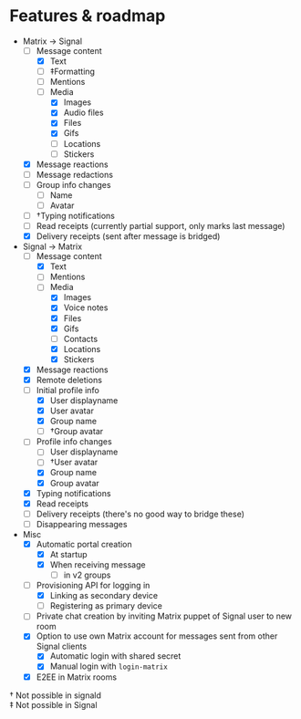 # Features & roadmap

* Matrix → Signal
  * [ ] Message content
    * [x] Text
    * [ ] ‡Formatting
    * [ ] Mentions
    * [ ] Media
      * [x] Images
      * [x] Audio files
      * [x] Files
      * [x] Gifs
      * [ ] Locations
      * [ ] Stickers
  * [x] Message reactions
  * [ ] Message redactions
  * [ ] Group info changes
    * [ ] Name
    * [ ] Avatar
  * [ ] †Typing notifications
  * [ ] Read receipts (currently partial support, only marks last message)
  * [x] Delivery receipts (sent after message is bridged)
* Signal → Matrix
  * [ ] Message content
    * [x] Text
    * [ ] Mentions
    * [ ] Media
      * [x] Images
      * [x] Voice notes
      * [x] Files
      * [x] Gifs
      * [ ] Contacts
      * [x] Locations
      * [x] Stickers
  * [x] Message reactions
  * [x] Remote deletions
  * [ ] Initial profile info
    * [x] User displayname
    * [x] User avatar
    * [x] Group name
    * [ ] †Group avatar
  * [ ] Profile info changes
    * [ ] User displayname
    * [ ] †User avatar
    * [x] Group name
    * [x] Group avatar
  * [x] Typing notifications
  * [x] Read receipts
  * [ ] Delivery receipts (there's no good way to bridge these)
  * [ ] Disappearing messages
* Misc
  * [x] Automatic portal creation
    * [x] At startup
    * [x] When receiving message
      * [ ] in v2 groups
  * [ ] Provisioning API for logging in
    * [x] Linking as secondary device
    * [ ] Registering as primary device
  * [ ] Private chat creation by inviting Matrix puppet of Signal user to new room
  * [x] Option to use own Matrix account for messages sent from other Signal clients
    * [x] Automatic login with shared secret
    * [x] Manual login with `login-matrix`
  * [x] E2EE in Matrix rooms

† Not possible in signald  
‡ Not possible in Signal
